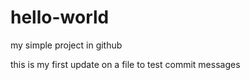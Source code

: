 # hello-world
my simple project in github

this is my first update on a file to test commit messages
